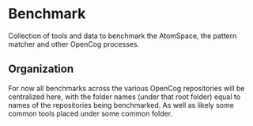 # Benchmark

Collection of tools and data to benchmark the AtomSpace, the pattern
matcher and other OpenCog processes.

## Organization

For now all benchmarks across the various OpenCog repositories will be
centralized here, with the folder names (under that root folder) equal
to names of the repositories being benchmarked. As well as likely some
common tools placed under some common folder.
